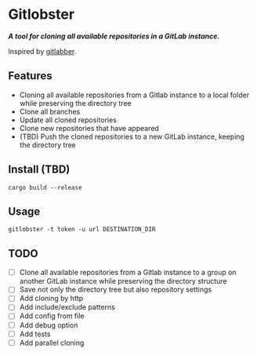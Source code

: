 # Gitlobster

___A tool for cloning all available repositories in a GitLab instance.___

Inspired by [gitlabber](https://github.com/ezbz/gitlabber).

## Features

- Cloning all available repositories from a Gitlab instance to a local folder while preserving the directory tree
- Clone all branches
- Update all cloned repositories
- Clone new repositories that have appeared
- (TBD) Push the cloned repositories to a new GitLab instance, keeping the directory tree

## Install (TBD)

[//]: # (TODO: Write a complete installation guide)

```shell
cargo build --release
```

## Usage

```shell
gitlobster -t token -u url DESTINATION_DIR
```

## TODO

- [ ] Clone all available repositories from a Gitlab instance to a group on another GitLab instance while preserving the
  directory structure
- [ ] Save not only the directory tree but also repository settings
- [ ] Add cloning by http
- [ ] Add include/exclude patterns
- [ ] Add config from file
- [ ] Add debug option
- [ ] Add tests
- [ ] Add parallel cloning